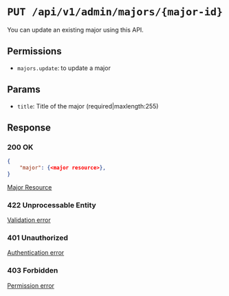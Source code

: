 # `PUT /api/v1/admin/majors/{major-id}`
You can update an existing major using this API.


## Permissions
- `majors.update`: to update a major

## Params

- `title`: Title of the major (required|maxlength:255)

## Response

### 200 OK

```json
{
    "major": {<major resource>},
}
```

[Major Resource](../../resources/major.md)

### 422 Unprocessable Entity
[Validation error](../../validation-errors.md)

### 401 Unauthorized
[Authentication error](../../authentication-errors.md)

### 403 Forbidden
[Permission error](../../permission-errors.md)
